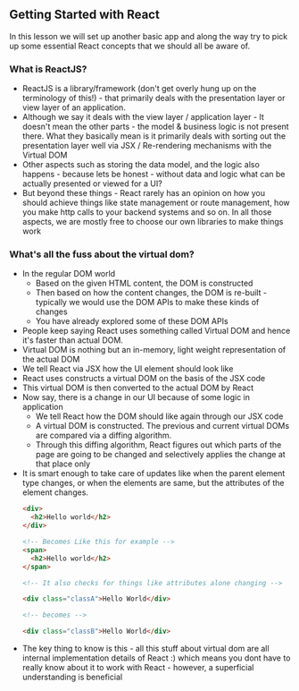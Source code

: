 ## Getting Started with React
In this lesson we will set up another basic app and along the way try to pick up some essential React concepts that we 
should all be aware of.

### What is ReactJS?
- ReactJS is a library/framework (don't get overly hung up on the terminology of this!) - that primarily deals with the 
  presentation layer or view layer of an application.
- Although we say it deals with the view layer / application layer - It doesn't mean the other parts - the model & 
  business logic is not present there. What they basically mean is it primarily deals with sorting out the presentation
  layer well via JSX / Re-rendering mechanisms with the Virtual DOM
- Other aspects such as storing the data model, and the logic also happens - because lets be honest - without data and logic
  what can be actually presented or viewed for a UI?
- But beyond these things - React rarely has an opinion on how you should achieve things like state management or route management, 
  how you make http calls to your backend systems and so on. In all those aspects, we are mostly free to choose our own libraries 
  to make things work
  
### What's all the fuss about the virtual dom?
- In the regular DOM world
    - Based on the given HTML content, the DOM is constructed
    - Then based on how the content changes, the DOM is re-built - typically we would use the DOM APIs to make these kinds of changes
    - You have already explored some of these DOM APIs
- People keep saying React uses something called Virtual DOM and hence it's faster than actual DOM.
- Virtual DOM is nothing but an in-memory, light weight representation of the actual DOM
- We tell React via JSX how the UI element should look like
- React uses constructs a virtual DOM on the basis of the JSX code 
- This virtual DOM is then converted to the actual DOM by React
- Now say, there is a change in our UI because of some logic in  application
  - We tell React how the DOM should like again through our JSX code
  - A virtual DOM is constructed. The previous and current virtual DOMs are compared via a diffing algorithm.
  - Through this diffing algorithm, React figures out which parts of the page are going to be changed and selectively applies the change at that place only
- It is smart enough to take care of updates like when the parent element type changes, or when the elements are same, but the attributes of the element changes.
  ```html
  <div>
    <h2>Hello world</h2>
  </div>
  
  <!-- Becomes Like this for example -->
  <span>
    <h2>Hello world</h2>
  </span>
  
  <!-- It also checks for things like attributes alone changing -->
  
  <div class="classA">Hello World</div>
  
  <!-- becomes -->
  
  <div class="classB">Hello World</div>
  ```
- The key thing to know is this - all this stuff about virtual dom are all internal implementation details of React :)  which means
you dont have to really know about it to work with React - however, a superficial understanding is beneficial




